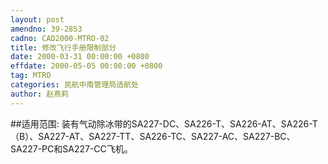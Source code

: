 ```yaml
---
layout: post
amendno: 39-2853
cadno: CAD2000-MTRO-02
title: 修改飞行手册限制部分
date: 2000-03-31 00:00:00 +0800
effdate: 2000-05-05 00:00:00 +0800
tag: MTRO
categories: 民航中南管理局适航处
author: 赵燕莉
---
```


##适用范围:
装有气动除冰带的SA227-DC、SA226-T、SA226-AT、SA226-T（B）、SA227-AT、SA227-TT、SA226-TC、SA227-AC、SA227-BC、SA227-PC和SA227-CC飞机。

